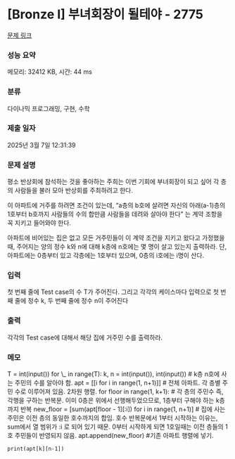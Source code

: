 # [Bronze I] 부녀회장이 될테야 - 2775

[문제 링크](https://www.acmicpc.net/problem/2775)

### 성능 요약

메모리: 32412 KB, 시간: 44 ms

### 분류

다이나믹 프로그래밍, 구현, 수학

### 제출 일자

2025년 3월 7일 12:31:39

### 문제 설명

<p>평소 반상회에 참석하는 것을 좋아하는 주희는 이번 기회에 부녀회장이 되고 싶어 각 층의 사람들을 불러 모아 반상회를 주최하려고 한다.</p>

<p>이 아파트에 거주를 하려면 조건이 있는데, “a층의 b호에 살려면 자신의 아래(a-1)층의 1호부터 b호까지 사람들의 수의 합만큼 사람들을 데려와 살아야 한다” 는 계약 조항을 꼭 지키고 들어와야 한다.</p>

<p>아파트에 비어있는 집은 없고 모든 거주민들이 이 계약 조건을 지키고 왔다고 가정했을 때, 주어지는 양의 정수 k와 n에 대해 k층에 n호에는 몇 명이 살고 있는지 출력하라. 단, 아파트에는 0층부터 있고 각층에는 1호부터 있으며, 0층의 i호에는 i명이 산다.</p>

### 입력

 <p>첫 번째 줄에 Test case의 수 T가 주어진다. 그리고 각각의 케이스마다 입력으로 첫 번째 줄에 정수 k, 두 번째 줄에 정수 n이 주어진다</p>

### 출력

 <p>각각의 Test case에 대해서 해당 집에 거주민 수를 출력하라.</p>

### 메모

<p>
T = int(input())
for \_ in range(T):
    k, n = int(input()), int(input()) # k층 n호에 사는 주민의 수를 알아야 함.
    apt = [[i for i in range(1, n+1)]] # 전체 아파트. 각 층별 주민 수로 이루어져 있음. 2차원 행렬.
    for floor in range(1, k+1): # 각 층의 주민수 즉, 각행을 구하는 반복문. 이미 0층은 위에서 선행해두었으므로, 1층부터 구해야 하는 k층까지 반복
        new_floor = [sum(apt[floor - 1][:i]) for i in range(1, n+1)] # 집에 사는 주민은 이전 층의 동일한 호수까지의 합임. 호수 반복문에서 1부터 시작하는 이유는, sum에서 열 범위가 :i 로 되어 있기 때문. 0부터 시작하게 되면 1호일때는 이전 층들의 1호 주민들이 반영되지 않음.
        apt.append(new_floor) #기존 아파트 행렬에 넣기.

    print(apt[k][n-1])

</p>
